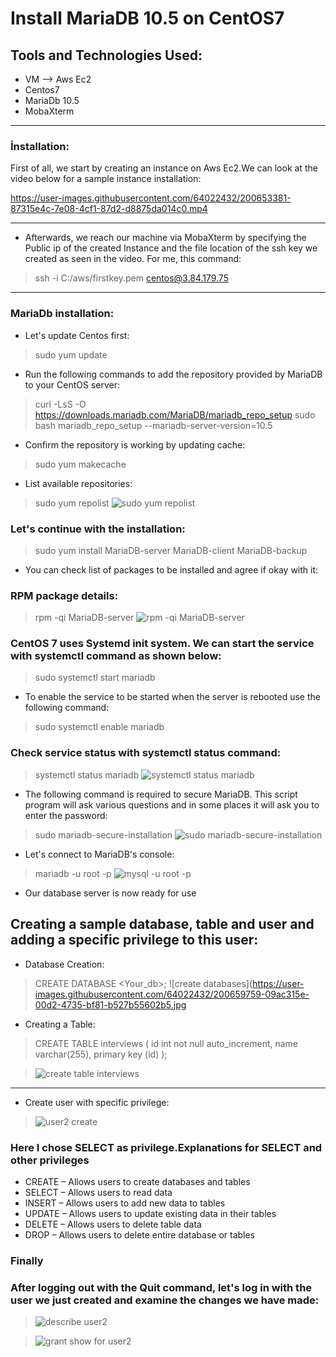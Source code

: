 # Install MariaDB 10.5 on CentOS7

## Tools and Technologies Used:
- VM --> Aws Ec2
- Centos7
- MariaDb 10.5
- MobaXterm
-----------
### İnstallation:

First of all, we start by creating an instance on Aws Ec2.We can look at the video below for a sample instance installation:


https://user-images.githubusercontent.com/64022432/200653381-87315e4c-7e08-4cf1-87d2-d8875da014c0.mp4

------------
- Afterwards, we reach our machine via MobaXterm by specifying the Public ip of the created Instance and the file location of the ssh key we created as seen in the video. For me, this command:
>ssh -i C:/aws/firstkey.pem centos@3.84.179.75
-----------------------------
### MariaDb installation:

- Let's update Centos first:
> sudo yum update

- Run the following commands to add the repository provided by MariaDB to your CentOS server:
> curl -LsS -O https://downloads.mariadb.com/MariaDB/mariadb_repo_setup
> sudo bash mariadb_repo_setup --mariadb-server-version=10.5

- Confirm the repository is working by updating cache:
> sudo yum makecache

- List available repositories:
> sudo yum repolist
> ![sudo yum repolist](https://user-images.githubusercontent.com/64022432/200656148-6fc87c79-5305-4ee0-b49b-e6a6e583e62c.jpg)

### Let's continue with the installation:

> sudo yum install MariaDB-server MariaDB-client MariaDB-backup

- You can check list of packages to be installed and agree if okay with it:

### RPM package details:

> rpm -qi  MariaDB-server 
> ![rpm -qi  MariaDB-server](https://user-images.githubusercontent.com/64022432/200657251-e85aa1b6-2c0f-4b7e-a03b-0ca6b2328143.jpg)

### CentOS 7 uses Systemd init system. We can start the service with systemctl command as shown below:

> sudo systemctl start mariadb

- To enable the service to be started when the server is rebooted use the following command:

> sudo systemctl enable mariadb

### Check service status with systemctl status command:
> systemctl status mariadb
> ![systemctl status mariadb](https://user-images.githubusercontent.com/64022432/200657927-01323d3d-f24d-4a47-b103-661f2f96df2f.jpg)


- The following command is required to secure MariaDB. This script program will ask various questions and in some places it will ask you to enter the password:

> sudo mariadb-secure-installation
> ![sudo mariadb-secure-installation](https://user-images.githubusercontent.com/64022432/200658664-5ea31412-3500-43ae-9d15-dc3d76e4caba.jpg)

- Let's connect to MariaDB's console:

> mariadb -u root -p
> ![mysql -u root -p](https://user-images.githubusercontent.com/64022432/200658976-15b3d2d5-6c34-436b-897a-f8d6700d26fe.jpg)

- Our database server is now ready for use


## Creating a sample database, table and user and adding a specific privilege to this user:

- Database Creation:

> CREATE DATABASE <Your_db>;
> ![create databases](https://user-images.githubusercontent.com/64022432/200659759-09ac315e-00d2-4735-bf81-b527b55602b5.jpg

- Creating a Table:

> CREATE TABLE interviews (
> id int not null auto_increment,
> name varchar(255),
> primary key (id)
> );


> ![create table interviews](https://user-images.githubusercontent.com/64022432/200660463-fb1b507d-e432-401e-be0c-18a8aca1573c.jpg)
---------------------
- Create user with specific privilege:


> ![user2 create](https://user-images.githubusercontent.com/64022432/200660853-c9be46af-cddc-4247-ae8e-15a60d95d7e9.jpg)

### Here I chose SELECT as privilege.Explanations for SELECT and other privileges

- CREATE – Allows users to create databases and tables
- SELECT – Allows users to read data
- INSERT – Allows users to add new data to tables
- UPDATE – Allows users to update existing data in their tables
- DELETE – Allows users to delete table data
- DROP – Allows users to delete entire database or tables

### Finally
### After logging out with the Quit command, let's log in with the user we just created and examine the changes we have made:


> ![describe user2](https://user-images.githubusercontent.com/64022432/200662615-7a7a152c-bd41-4ff7-bd0e-f9c54004af73.jpg)


> ![grant show for user2](https://user-images.githubusercontent.com/64022432/200662036-7af91f8d-9212-4198-81ca-2dc7b725bd40.jpg)

